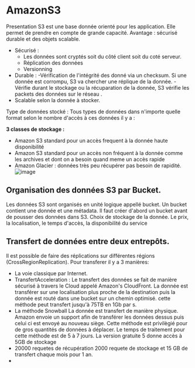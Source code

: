 # AmazonS3

Presentation 
S3 est une base donnée orienté pour les application. Elle permet de prendre en compte de grande capacité. 
Avantage : sécurisé durable et des objets scalable.

- Sécurisé  : 
	-  Les données sont cryptés soit du côté client soit du coté serveur.
	- Réplication des données
	- Versionning
- Durable :
	-Vérification de l'intégrité des donné via un checksum.
	Si une donnée est corrompu, S3 va chercher une réplique de la donnée.
	-Vérifie durant le stockage ou la récuparation de la donnée, S3 vérifie les packets des données sur le réseau .
- Scalable selon la donnée à stocker. 

Type de données stocké :
Tous types de données dans n'importe quelle format
selon le nombre d'accès  à ces données il y a :

**3  classes de stockage :**
- Amazon S3 standard  pour un accès frequent à la donnée haute disponibilité
- Amazon S3 standard pour un accès non fréquent à la donnée comme les archives et dont on a besoin quand meme un accès rapide
- Amazon Glacier :  données très peu  récupérer pas besoin de rapidité. 
![image](https://i.ibb.co/jVf7dTt/image-528x169.png)
## Organisation des données S3 par Bucket.
Les données S3 sont organisés en unité logique appellé bucket.
Un bucket contient une donnée et une métadata.
Il faut créer d'abord un bucket avant de pousser des données dans S3.
Choix de stockage de la donnée.
Le prix, la localisation, le temps d'accès, la disponibilité du service

## Transfert de données entre deux entrepôts.
Il est possible de faire des réplications sur différentes régions (CrossRegionReplication).
Pour transferer il y a 3 manières:
- La voie classique par Internet.
- TransfertAcceleration : 
Le transfert des données se fait de manière sécurisé à travers le Cloud appelé Amazon's CloudFront. La donnée est transférer sur une localisation plus proche de la destination puis la donnée est routé dans une bucket sur un chemin optimisé.
cette méthode peut transfert jusqu'à 75TB en 1Gb par s.
- La méthode Snowball  La donnée est transfert de manière physique. Amazon envoie un support afin de transférer les données dessus puis celui ci est envoyé au nouveau siège. Cette méthode est privilègié pour de gros quantités de données à déplacer.  Le temps de traitement pour cette méthode est de 5 à 7 jours.
 La version gratuite 5 donne accès à 5GB de stockage 
-  20000 requetes de récupération  2000 requete de stockage  et 15 GB de transfert chaque mois pour 1 an.
- 

<!--stackedit_data:
eyJoaXN0b3J5IjpbMTU1MjA0NDU4MywxMTE0Njg0NDU2LDMyOD
E5OTA4NSwzMTQyMzI0NjEsMTAyOTA3MTQxNywtMzMwODE5Njk3
LC02NTc2NTAwODddfQ==
-->